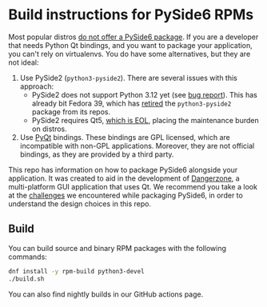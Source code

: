 # Build instructions for PySide6 RPMs

Most popular distros [do not offer a PySide6 package](https://repology.org/project/python:pyside6/versions).
If you are a developer that needs Python Qt bindings, and you want to package
your application, you can't rely on virtualenvs. You do have some alternatives,
but they are not ideal:

1. Use PySide2 (`python3-pyside2`). There are several issues with this approach:
   * PySide2 does not support Python 3.12 yet (see [bug report](https://bugreports.qt.io/browse/PYSIDE-2230)).
     This has already bit Fedora 39, which has [retired](https://pagure.io/fesco/issue/3080)
     the `python3-pyside2` package from its repos.
   * PySide2 requires Qt5, [which is EOL](https://www.qt.io/blog/qt-5.15-extended-support-for-subscription-license-holders),
     placing the maintenance burden on distros.
2. Use [PyQt](https://riverbankcomputing.com/software/pyqt/intro) bindings.
   These bindings are GPL licensed, which are incompatible with non-GPL
   applications. Moreover, they are not official bindings, as they are provided
   by a third party.

This repo has information on how to package PySide6 alongside your application.
It was created to aid in the development of
[Dangerzone](https://github.com/freedomofpress/dangerzone), a multi-platform
GUI application that uses Qt. We recommend you take a look at the
[challenges](https://github.com/freedomofpress/dangerzone/issues/211#issuecomment-1827777122)
we encountered while packaging PySide6, in order to understand the design
choices in this repo.

## Build

You can build source and binary RPM packages with the following commands:

```sh
dnf install -y rpm-build python3-devel
./build.sh
```

You can also find nightly builds in our GitHub actions page.
